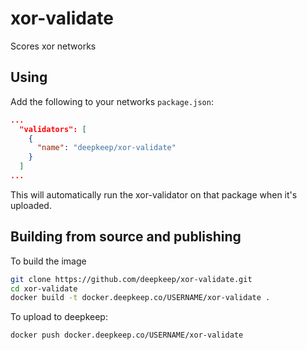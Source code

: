 # xor-validate

Scores xor networks

## Using

Add the following to your networks `package.json`:
```json
...
  "validators": [
    {
      "name": "deepkeep/xor-validate"
    }
  ]
...
```

This will automatically run the xor-validator on that package when it's uploaded.

## Building from source and publishing

To build the image
```bash
git clone https://github.com/deepkeep/xor-validate.git
cd xor-validate
docker build -t docker.deepkeep.co/USERNAME/xor-validate .
```

To upload to deepkeep:
```bash
docker push docker.deepkeep.co/USERNAME/xor-validate
```
